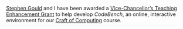 [Stephen Gould](http://users.cecs.anu.edu.au/~sgould/) and I have been awarded a 
[Vice-Chancellor’s Teaching Enhancement Grant](http://chelt.anu.edu.au/story/anu-education-grants-fellowships-2015-round-1) to help develop _CodeBench_, an online, interactive environment for our [Craft of Computing](http://programsandcourses.anu.edu.au/2015/course/COMP1040) course. 
